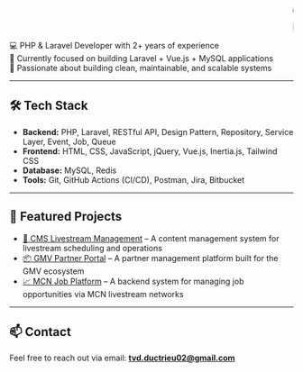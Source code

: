 <marquee>🔥 Passionate Laravel Developer | Vue.js | Redis | Clean Code Enthusiast 🔥</marquee>

<marquee>👋 Welcome to my GitHub profile – I'm Trieu Viet Duc, Laravel Developer 🚀</marquee>

💻 PHP & Laravel Developer with 2+ years of experience  
🚀 Currently focused on building Laravel + Vue.js + MySQL applications  
🔭 Passionate about building clean, maintainable, and scalable systems

---

## 🛠 Tech Stack

- **Backend:** PHP, Laravel, RESTful API, Design Pattern, Repository, Service Layer, Event, Job, Queue
- **Frontend:** HTML, CSS, JavaScript, jQuery, Vue.js, Inertia.js, Tailwind CSS
- **Database:** MySQL, Redis
- **Tools:** Git, GitHub Actions (CI/CD), Postman, Jira, Bitbucket

---

## 📌 Featured Projects

- [🛒 CMS Livestream Management](https://cms.gmv.vn/) – A content management system for livestream scheduling and operations
- [📦 GMV Partner Portal](https://gmv.vn/) – A partner management platform built for the GMV ecosystem
- [📈 MCN Job Platform](https://mcn.gmv.vn/) – A backend system for managing job opportunities via MCN livestream networks

---

## 📫 Contact

Feel free to reach out via email: **tvd.ductrieu02@gmail.com**
